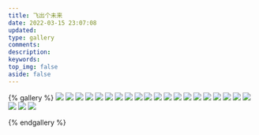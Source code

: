 ```yaml
---
title: 飞出个未来
date: 2022-03-15 23:07:08
updated:
type: gallery
comments:
description:
keywords:
top_img: false
aside: false 
---
```


{% gallery %}
![](https://warehouse-1310574346.cos.ap-shanghai.myqcloud.com/images/Futurama/Amy-Cosplay.png)
![](https://warehouse-1310574346.cos.ap-shanghai.myqcloud.com/images/Futurama/Bender.jpeg)
![](https://warehouse-1310574346.cos.ap-shanghai.myqcloud.com/images/Futurama/Bender.png)
![](https://warehouse-1310574346.cos.ap-shanghai.myqcloud.com/images/Futurama/Character-Crushinator.png)
![](https://warehouse-1310574346.cos.ap-shanghai.myqcloud.com/images/Futurama/Chef-Elzar.png)
![](https://warehouse-1310574346.cos.ap-shanghai.myqcloud.com/images/Futurama/Clobberella.png)
![](https://warehouse-1310574346.cos.ap-shanghai.myqcloud.com/images/Futurama/Frog.png)
![](https://warehouse-1310574346.cos.ap-shanghai.myqcloud.com/images/Futurama/Fry.png)
![](https://warehouse-1310574346.cos.ap-shanghai.myqcloud.com/images/Futurama/Futurama-Bender.png)
![](https://warehouse-1310574346.cos.ap-shanghai.myqcloud.com/images/Futurama/Futurama-Logo.png)
![](https://warehouse-1310574346.cos.ap-shanghai.myqcloud.com/images/Futurama/Futurama-Waltazar.png)
![](https://warehouse-1310574346.cos.ap-shanghai.myqcloud.com/images/Futurama/Futurama.png)
![](https://warehouse-1310574346.cos.ap-shanghai.myqcloud.com/images/Futurama/Hermes-Robot.png)
![](https://warehouse-1310574346.cos.ap-shanghai.myqcloud.com/images/Futurama/Leela.png)
![](https://warehouse-1310574346.cos.ap-shanghai.myqcloud.com/images/Futurama/Nibbler-Eat.png)
![](https://warehouse-1310574346.cos.ap-shanghai.myqcloud.com/images/Futurama/Nibbler.png)
![](https://warehouse-1310574346.cos.ap-shanghai.myqcloud.com/images/Futurama/Omicronian.png)
![](https://warehouse-1310574346.cos.ap-shanghai.myqcloud.com/images/Futurama/Peppy.png)
![](https://warehouse-1310574346.cos.ap-shanghai.myqcloud.com/images/Futurama/Pumpkin.png)
![](https://warehouse-1310574346.cos.ap-shanghai.myqcloud.com/images/Futurama/Robot-Devil.png)
![](https://warehouse-1310574346.cos.ap-shanghai.myqcloud.com/images/Futurama/Slurms-Mckenzie.png)
![](https://warehouse-1310574346.cos.ap-shanghai.myqcloud.com/images/Futurama/Zapp.png)
![](https://warehouse-1310574346.cos.ap-shanghai.myqcloud.com/images/Futurama/Zoidberg.png)

{% endgallery %}



